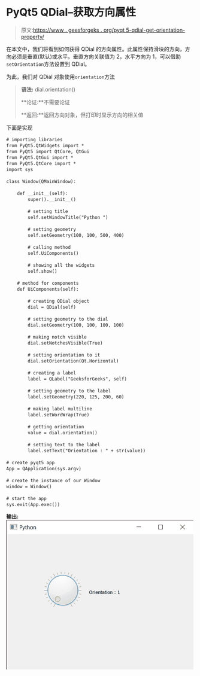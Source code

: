 # PyQt5 QDial–获取方向属性

> 原文:[https://www . geesforgeks . org/pyqt 5-qdial-get-orientation-property/](https://www.geeksforgeeks.org/pyqt5-qdial-getting-orientation-property/)

在本文中，我们将看到如何获得 QDial 的方向属性。此属性保持滑块的方向，方向必须是垂直(默认)或水平。垂直方向关联值为 2，水平方向为 1，可以借助`setOrientation`方法设置到 QDial。

为此，我们对 QDial 对象使用`orientation`方法

> **语法:** dial.orientation()
> 
> **论证:**不需要论证
> 
> **返回:**返回方向对象，但打印时显示方向的相关值

下面是实现

```
# importing libraries
from PyQt5.QtWidgets import * 
from PyQt5 import QtCore, QtGui
from PyQt5.QtGui import * 
from PyQt5.QtCore import * 
import sys

class Window(QMainWindow):

    def __init__(self):
        super().__init__()

        # setting title
        self.setWindowTitle("Python ")

        # setting geometry
        self.setGeometry(100, 100, 500, 400)

        # calling method
        self.UiComponents()

        # showing all the widgets
        self.show()

    # method for components
    def UiComponents(self):

        # creating QDial object
        dial = QDial(self)

        # setting geometry to the dial
        dial.setGeometry(100, 100, 100, 100)

        # making notch visible
        dial.setNotchesVisible(True)

        # setting orientation to it
        dial.setOrientation(Qt.Horizontal)

        # creating a label
        label = QLabel("GeeksforGeeks", self)

        # setting geometry to the label
        label.setGeometry(220, 125, 200, 60)

        # making label multiline
        label.setWordWrap(True)

        # getting orientation
        value = dial.orientation()

        # setting text to the label
        label.setText("Orientation : " + str(value))

# create pyqt5 app
App = QApplication(sys.argv)

# create the instance of our Window
window = Window()

# start the app
sys.exit(App.exec())
```

**输出:**
![](img/8e77dd30e09b865378a0fe86914c70dc.png)